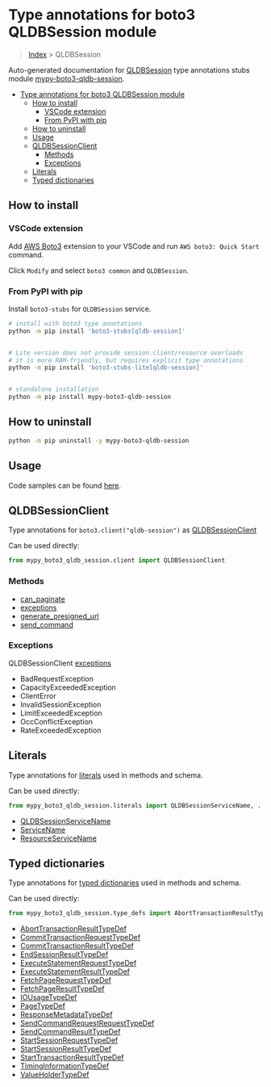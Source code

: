 <a id="type-annotations-for-boto3-qldbsession-module"></a>

# Type annotations for boto3 QLDBSession module

> [Index](..) > QLDBSession

Auto-generated documentation for
[QLDBSession](https://boto3.amazonaws.com/v1/documentation/api/latest/reference/services/qldb-session.html#QLDBSession)
type annotations stubs module
[mypy-boto3-qldb-session](https://pypi.org/project/mypy-boto3-qldb-session/).

- [Type annotations for boto3 QLDBSession module](#type-annotations-for-boto3-qldbsession-module)
  - [How to install](#how-to-install)
    - [VSCode extension](#vscode-extension)
    - [From PyPI with pip](#from-pypi-with-pip)
  - [How to uninstall](#how-to-uninstall)
  - [Usage](#usage)
  - [QLDBSessionClient](#qldbsessionclient)
    - [Methods](#methods)
    - [Exceptions](#exceptions)
  - [Literals](#literals)
  - [Typed dictionaries](#typed-dictionaries)

<a id="how-to-install"></a>

## How to install

<a id="vscode-extension"></a>

### VSCode extension

Add
[AWS Boto3](https://marketplace.visualstudio.com/items?itemName=Boto3typed.boto3-ide)
extension to your VSCode and run `AWS boto3: Quick Start` command.

Click `Modify` and select `boto3 common` and `QLDBSession`.

<a id="from-pypi-with-pip"></a>

### From PyPI with pip

Install `boto3-stubs` for `QLDBSession` service.

```bash
# install with boto3 type annotations
python -m pip install 'boto3-stubs[qldb-session]'


# Lite version does not provide session.client/resource overloads
# it is more RAM-friendly, but requires explicit type annotations
python -m pip install 'boto3-stubs-lite[qldb-session]'


# standalone installation
python -m pip install mypy-boto3-qldb-session
```

<a id="how-to-uninstall"></a>

## How to uninstall

```bash
python -m pip uninstall -y mypy-boto3-qldb-session
```

<a id="usage"></a>

## Usage

Code samples can be found [here](./usage.md).

<a id="qldbsessionclient"></a>

## QLDBSessionClient

Type annotations for `boto3.client("qldb-session")` as
[QLDBSessionClient](./client.md)

Can be used directly:

```python
from mypy_boto3_qldb_session.client import QLDBSessionClient
```

<a id="methods"></a>

### Methods

- [can_paginate](./client.md#can_paginate)
- [exceptions](./client.md#exceptions)
- [generate_presigned_url](./client.md#generate_presigned_url)
- [send_command](./client.md#send_command)

<a id="exceptions"></a>

### Exceptions

QLDBSessionClient [exceptions](./client.md#exceptions)

- BadRequestException
- CapacityExceededException
- ClientError
- InvalidSessionException
- LimitExceededException
- OccConflictException
- RateExceededException

<a id="literals"></a>

## Literals

Type annotations for [literals](./literals.md) used in methods and schema.

Can be used directly:

```python
from mypy_boto3_qldb_session.literals import QLDBSessionServiceName, ...
```

- [QLDBSessionServiceName](./literals.md#qldbsessionservicename)
- [ServiceName](./literals.md#servicename)
- [ResourceServiceName](./literals.md#resourceservicename)

<a id="typed-dictionaries"></a>

## Typed dictionaries

Type annotations for [typed dictionaries](./type_defs.md) used in methods and
schema.

Can be used directly:

```python
from mypy_boto3_qldb_session.type_defs import AbortTransactionResultTypeDef, ...
```

- [AbortTransactionResultTypeDef](./type_defs.md#aborttransactionresulttypedef)
- [CommitTransactionRequestTypeDef](./type_defs.md#committransactionrequesttypedef)
- [CommitTransactionResultTypeDef](./type_defs.md#committransactionresulttypedef)
- [EndSessionResultTypeDef](./type_defs.md#endsessionresulttypedef)
- [ExecuteStatementRequestTypeDef](./type_defs.md#executestatementrequesttypedef)
- [ExecuteStatementResultTypeDef](./type_defs.md#executestatementresulttypedef)
- [FetchPageRequestTypeDef](./type_defs.md#fetchpagerequesttypedef)
- [FetchPageResultTypeDef](./type_defs.md#fetchpageresulttypedef)
- [IOUsageTypeDef](./type_defs.md#iousagetypedef)
- [PageTypeDef](./type_defs.md#pagetypedef)
- [ResponseMetadataTypeDef](./type_defs.md#responsemetadatatypedef)
- [SendCommandRequestRequestTypeDef](./type_defs.md#sendcommandrequestrequesttypedef)
- [SendCommandResultTypeDef](./type_defs.md#sendcommandresulttypedef)
- [StartSessionRequestTypeDef](./type_defs.md#startsessionrequesttypedef)
- [StartSessionResultTypeDef](./type_defs.md#startsessionresulttypedef)
- [StartTransactionResultTypeDef](./type_defs.md#starttransactionresulttypedef)
- [TimingInformationTypeDef](./type_defs.md#timinginformationtypedef)
- [ValueHolderTypeDef](./type_defs.md#valueholdertypedef)
